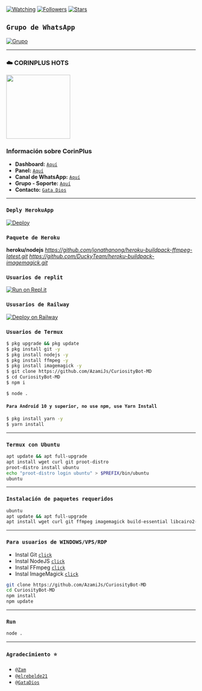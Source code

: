 <a href="https://github.com/azamijs/CuriosityBot-MD/watchers"><img title="Watching" src="https://img.shields.io/github/watchers/azamijs/CuriosityBot-MD?label=Watchers&color=blue&style=flat-square"></a>
<a href="https://github.com/azamijs/Curiosity"><img title="Followers" src="https://img.shields.io/github/followers/azamijs?color=blue&style=flat-square"></a>
<a href="https://github.com/azamijs/CuriosityBot-MD/stargazers/"><img title="Stars" src="https://img.shields.io/github/stars/azamijs/CuriosityBot-MD?color=red&style=flat-square"></a>
</p>

## `Grupo de WhatsApp`
<a href="https://chat.whatsapp.com/JAdp1tAPOCEJZWUeEVrnc7"><img title="Grupo" src="https://img.shields.io/badge/Whatsapp Group-green?colorA=%23ff0000&colorB=%23017e40&style=for-the-badge"></a>

----
### ☁️ CORINPLUS HOTS 
<a href="https://dash.corinplus.com"><img src="https://qu.ax/ZycD.png" height="170px"></a>
### Información sobre CorinPlus

- **Dashboard:** [`Aquí`](https://dash.corinplus.com)
- **Panel:** [`Aquí`](https://panel.corinplus.com)
- **Canal de WhatsApp:** [`Aquí`](https://whatsapp.com/channel/0029VakUvreFHWpyWUr4Jr0g)
- **Grupo - Soporte:** [`Aquí`](https://chat.whatsapp.com/K235lkvaGvlGRQKYm26xZP)
- **Contacto:** [`Gata Dios`](https://wa.me/message/B3KTM5XN2JMRD1)
----

### `Deply HerokuApp`
[![Deploy](https://www.herokucdn.com/deploy/button.svg)](https://heroku.com/deploy?template=https://github.com/AzamiJs/CuriosityBot-MD/)

### `Paquete de Heroku`
**heroku/nodejs**
_https://github.com/jonathanong/heroku-buildpack-ffmpeg-latest.git_
_https://github.com/DuckyTeam/heroku-buildpack-imagemagick.git_

### `Usuarios de replit`
[![Run on Repl.it](https://repl.it/badge/github/AzamiJs/CuriosityBot-MD)](https://repl.it/github/AzamiJs/CuriosityBot-MD)

### `Ususarios de Railway`
[![Deploy on Railway](https://railway.app/button.svg)](https://railway.app)

### `Usuarios de Termux`
```bash
$ pkg upgrade && pkg update
$ pkg install git -y
$ pkg install nodejs -y
$ pkg install ffmpeg -y
$ pkg install imagemagick -y
$ git clone https://github.com/AzamiJs/CuriosityBot-MD
$ cd CuriosityBot-MD
$ npm i 
```
```bash
$ node .
```

#### `Para Android 10 y superior, no use npm, use Yarn Install`
```bash
$ pkg install yarn -y
$ yarn install
```
---------

### `Termux con Ubuntu`

```bash
apt update && apt full-upgrade
apt install wget curl git proot-distro
proot-distro install ubuntu
echo "proot-distro login ubuntu" > $PREFIX/bin/ubuntu
ubuntu
```
---------

### `Instalación de paquetes requeridos`

```bash
ubuntu
apt update && apt full-upgrade
apt install wget curl git ffmpeg imagemagick build-essential libcairo2-dev libpango1.0-dev libjpeg-dev libgif-dev librsvg2-dev dbus-x11 ffmpeg2theora ffmpegfs ffmpegthumbnailer ffmpegthumbnailer-dbg ffmpegthumbs libavcodec-devev librsvg2-dev dbus-x11 ffmpeg2theora ffmpegfs ffmpegthumbnailer ffmpegthumbnailer-dbg ffmpegthumbs libavcodec-dev libavcodec-extra libavcodec-extra58 libavdevice-dev libavdevice58 libavfilter-dev libavfilter-extra libavfilter-extra7 libavformat-dev libavformat58 libavifile-0.7-bin libavifile-0.7-common libavifile-0.7c2 libavresample-dev libavresample4 libavutil-dev libavutil56 libpostproc-dev libpostproc55 graphicsmagick graphicsmagick-dbg graphicsmagick-imagemagick-compat graphicsmagick-libmagick-dev-compat groff imagemagick-6.q16hdri imagemagick-common libchart-gnuplot-perl libgraphics-magick-perl libgraphicsmagick++-q16-12 libgraphicsmagick++1-dev
```
---------

### `Para usuarios de WINDOWS/VPS/RDP`

* Instal Git [`click`](https://git-scm.com/downloads)
* Instal NodeJS [`click`](https://nodejs.org/en/download)
* Instal FFmpeg [`click`](https://ffmpeg.org/download.html)
* Instal ImageMagick [`click`](https://imagemagick.org/script/download.php)
```bash
git clone https://github.com/AzamiJs/CuriosityBot-MD
cd CuriosityBot-MD
npm install
npm update
```
---------

### `Run`

```bash
node .
```

---------

### `Agradecimiento ⭐`
* [`@Zam`](https://github.com/AzamiJs)
* [`@elrebelde21`](https://github.com/elrebelde21)
* [`@GataDios`](https://github.com/GataNina-Li)
